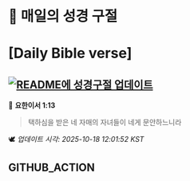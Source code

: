 # 🙏 매일의 성경 구절
# [Daily Bible verse]
## [![README에 성경구절 업데이트](https://github.com/DONGSUKA/first_test/actions/workflows/update-readme-bible.yml/badge.svg)](https://github.com/DONGSUKA/first_test/actions/workflows/update-readme-bible.yml)
<!-- START_BIBLE_VERSE -->
📖 **요한이서 1:13**
> 택하심을 받은 네 자매의 자녀들이 네게 문안하느니라

🕊️ _업데이트 시각: 2025-10-18 12:01:52 KST_
  <!-- END_BIBLE_VERSE -->
## GITHUB_ACTION
